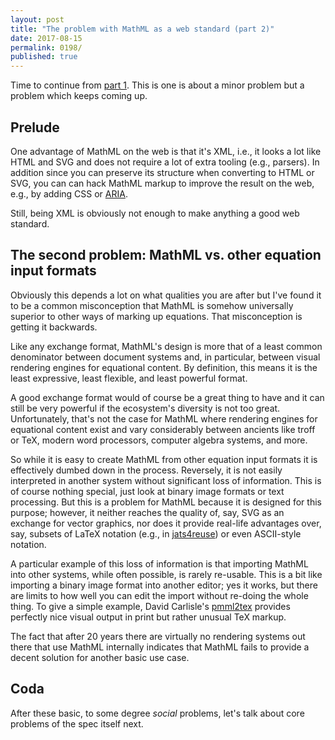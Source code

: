 ```yaml
---
layout: post
title: "The problem with MathML as a web standard (part 2)"
date: 2017-08-15
permalink: 0198/
published: true
---
```


Time to continue from [part 1](/0197/). This is one is about a minor problem but a problem which keeps coming up.

## Prelude

One advantage of MathML on the web is that it's XML, i.e., it looks a lot like HTML and SVG and does not require a lot of extra tooling (e.g., parsers). In addition since you can preserve its structure when converting to HTML or SVG, you can can hack MathML markup to improve the result on the web, e.g., by adding CSS or [ARIA](/0192/).

Still, being XML is obviously not enough to make anything a good web standard.

## The second problem: MathML vs. other equation input formats

Obviously this depends a lot on what qualities you are after but I've found it to be a common misconception that MathML is somehow universally superior to other ways of marking up equations. That misconception is getting it backwards.

Like any exchange format, MathML's design is more that of a least common denominator between document systems and, in particular, between visual rendering engines for equational content. By definition, this means it is the least expressive, least flexible, and least powerful format.

A good exchange format would of course be a great thing to have and it can still be very powerful if the ecosystem's diversity is not too great. Unfortunately, that's not the case for MathML where rendering engines for equational content exist and vary considerably between ancients like troff or TeX, modern word processors, computer algebra systems, and more.

So while it is easy to create MathML from other equation input formats it is effectively dumbed down in the process. Reversely, it is not easily interpreted in another system without significant loss of information. This is of course nothing special, just look at binary image formats or text processing. But this is a problem for MathML because it is designed for this purpose; however, it neither reaches the quality of, say, SVG as an exchange for vector graphics, nor does it provide real-life advantages over, say, subsets of LaTeX notation (e.g., in [jats4reuse](http://jats4r.org/math)) or even ASCII-style notation.

A particular example of this loss of information is that importing MathML into other systems, while often possible, is rarely re-usable. This is a bit like importing a binary image format into another editor; yes it works, but there are limits to how well you can edit the import without re-doing the whole thing. To give a simple example, David Carlisle's [pmml2tex](https://github.com/davidcarlisle/web-xslt/tree/master/pmml2tex) provides perfectly nice visual output in print but rather unusual TeX markup.

The fact that after 20 years there are virtually no rendering systems out there that use MathML internally indicates that MathML fails to provide a decent solution for another basic use case.

## Coda

After these basic, to some degree <i>social</i> problems, let's talk about core problems of the spec itself next.
